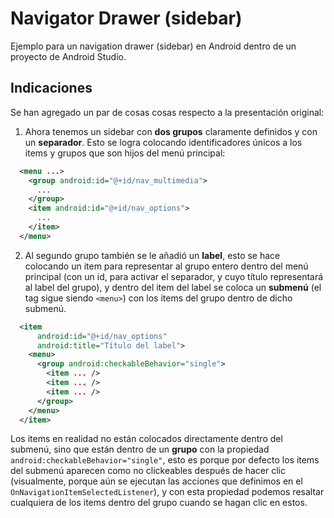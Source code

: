 # Navigator Drawer (sidebar)
Ejemplo para un navigation drawer (sidebar) en Android dentro de un proyecto de Android Studio.

## Indicaciones
Se han agregado un par de cosas cosas respecto a la presentación original:

1. Ahora tenemos un sidebar con **dos grupos** claramente definidos y con un **separador**. Esto se logra colocando identificadores únicos a los items y grupos que son hijos del menú principal:
```XML
  <menu ...>
    <group android:id="@+id/nav_multimedia">
      ...
    </group>
    <item android:id="@+id/nav_options">
      ...
    </item>
  </menu>
```

2. Al segundo grupo también se le añadió un **label**, esto se hace colocando un item para representar al grupo entero dentro del menú principal (con un id, para activar el separador, y cuyo título representará al label del grupo), y dentro del item del label se coloca un **submenú** (el tag sigue siendo `<menu>`) con los items del grupo dentro de dicho submenú.
```XML
  <item
      android:id="@+id/nav_options"
      android:title="Título del label">
    <menu>
      <group android:checkableBehavior="single">
        <item ... />
        <item ... />
        <item ... />
      </group>
    </menu>
  </item>
```
Los items en realidad no están colocados directamente dentro del submenú, sino que están dentro de un **grupo** con la propiedad `android:checkableBehavior="single"`, esto es porque por defecto los items del submenú aparecen como no clickeables después de hacer clic (visualmente, porque aún se ejecutan las acciones que definimos en el `OnNavigationItemSelectedListener`), y con esta propiedad podemos resaltar cualquiera de los items dentro del grupo cuando se hagan clic en estos.

